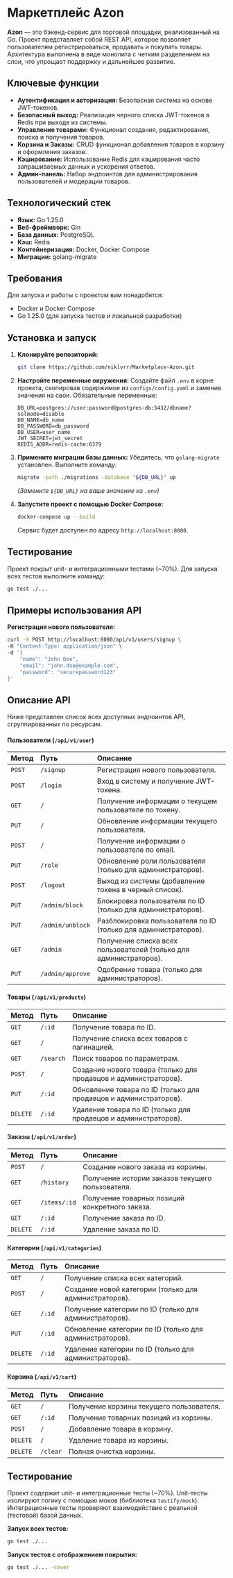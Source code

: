 # Маркетплейс Azon

**Azon** — это бэкенд-сервис для торговой площадки, реализованный на Go. 
Проект представляет собой REST API, которое позволяет пользователям регистрироваться, 
продавать и покупать товары. Архитектура выполнена в виде монолита с четким разделением на слои, 
что упрощает поддержку и дальнейшее развитие.


## Ключевые функции

* **Аутентификация и авторизация:** Безопасная система на основе JWT-токенов.
* **Безопасный выход:** Реализация черного списка JWT-токенов в Redis при выходе из системы.
* **Управление товарами:** Функционал создания, редактирования, поиска и получения товаров.
* **Корзина и Заказы:** CRUD функционал добавления товаров в корзину и оформления заказов.
* **Кэширование:** Использование Redis для кэширования часто запрашиваемых данных и ускорения ответов.
* **Админ-панель:** Набор эндпоинтов для администрирования пользователей и модерации товаров.

## Технологический стек

-   **Язык:** Go 1.25.0
-   **Веб-фреймворк:** Gin
-   **База данных:** PostgreSQL
-   **Кэш:** Redis
-   **Контейнеризация:** Docker, Docker Compose
-   **Миграции:** golang-migrate


## Требования

Для запуска и работы с проектом вам понадобятся:
* Docker и Docker Compose
* Go 1.25.0 (для запуска тестов и локальной разработки)

## Установка и запуск

1.  **Клонируйте репозиторий:**
    ```sh
    git clone https://github.com/niklvrr/Marketplace-Azon.git
    ```

2.  **Настройте переменные окружения:**
    Создайте файл `.env` в корне проекта, скопировав содержимое из `configs/config.yaml` и заменив значения на свои. Обязательные переменные:
    ```env
    DB_URL=postgres://user:password@postgres-db:5432/dbname?sslmode=disable
    DB_NAME=db_name
    DB_PASSWORD=db_password
    DB_USER=user_name
    JWT_SECRET=jwt_secret
    REDIS_ADDR=redis-cache:6379
    ```

3.  **Примените миграции базы данных:**
    Убедитесь, что `golang-migrate` установлен. Выполните команду:
    ```sh
    migrate -path ./migrations -database "${DB_URL}" up
    ```
    *(Замените `${DB_URL}` на ваше значение из `.env`)*

4.  **Запустите проект с помощью Docker Compose:**
    ```sh
    docker-compose up --build
    ```
    Сервис будет доступен по адресу `http://localhost:8080`.

## Тестирование

Проект покрыт unit- и интеграционными тестами (~70%). Для запуска всех тестов выполните команду:
```sh
go test ./...
```

## Примеры использования API

**Регистрация нового пользователя:**

```sh
curl -X POST http://localhost:8080/api/v1/users/signup \
-H "Content-Type: application/json" \
-d '{
    "name": "John Doe",
    "email": "john.doe@example.com",
    "password": "securepassword123"
}'
``` 

## Описание API

Ниже представлен список всех доступных эндпоинтов API, сгруппированных по ресурсам.

#### Пользователи (`/api/v1/user`)
| Метод | Путь | Описание |
| :--- | :--- | :--- |
| `POST` | `/signup` | Регистрация нового пользователя. |
| `POST` | `/login` | Вход в систему и получение JWT-токена. |
| `GET` | `/` | Получение информации о текущем пользователе по токену. |
| `PUT` | `/` | Обновление информации текущего пользователя. |
| `POST` | `/` | Получение информации о пользователе по email. |
| `PUT` | `/role` | Обновление роли пользователя (только для администраторов). |
| `POST` | `/logout` | Выход из системы (добавление токена в черный список). |
| `PUT` | `/admin/block` | Блокировка пользователя по ID (только для администраторов). |
| `PUT` | `/admin/unblock` | Разблокировка пользователя по ID (только для администраторов). |
| `GET` | `/admin` | Получение списка всех пользователей (только для администраторов). |
| `PUT` | `/admin/approve`| Одобрение товара (только для администраторов). |

#### Товары (`/api/v1/products`)
| Метод | Путь | Описание |
| :--- | :--- | :--- |
| `GET` | `/:id` | Получение товара по ID. |
| `GET` | `/` | Получение списка всех товаров с пагинацией. |
| `GET` | `/search` | Поиск товаров по параметрам. |
| `POST` | `/` | Создание нового товара (только для продавцов и администраторов). |
| `PUT` | `/:id` | Обновление товара по ID (только для продавцов и администраторов). |
| `DELETE`| `/:id` | Удаление товара по ID (только для продавцов и администраторов). |

#### Заказы (`/api/v1/order`)
| Метод | Путь | Описание |
| :--- | :--- | :--- |
| `POST` | `/` | Создание нового заказа из корзины. |
| `GET` | `/history` | Получение истории заказов текущего пользователя. |
| `GET` | `/items/:id` | Получение товарных позиций конкретного заказа. |
| `GET` | `/:id` | Получение заказа по ID. |
| `DELETE`| `/:id` | Удаление заказа по ID. |

#### Категории (`/api/v1/categories`)
| Метод | Путь | Описание |
| :--- | :--- | :--- |
| `GET` | `/` | Получение списка всех категорий. |
| `POST` | `/` | Создание новой категории (только для администраторов). |
| `GET` | `/:id` | Получение категории по ID (только для администраторов). |
| `PUT` | `/:id` | Обновление категории по ID (только для администраторов). |
| `DELETE`| `/:id` | Удаление категории по ID (только для администраторов). |

#### Корзина (`/api/v1/cart`)
| Метод | Путь | Описание |
| :--- | :--- | :--- |
| `GET` | `/` | Получение корзины текущего пользователя. |
| `GET` | `/:id` | Получение товарных позиций из корзины. |
| `POST` | `/` | Добавление товара в корзину. |
| `DELETE`| `/` | Удаление товара из корзины. |
| `DELETE`| `/clear` | Полная очистка корзины. |

## Тестирование

Проект содержит unit- и интеграционные тесты (~70%). Unit-тесты изолируют логику с помощью моков (библиотека `testify/mock`). Интеграционные тесты проверяют взаимодействие с реальной (тестовой) базой данных.

**Запуск всех тестов:**
```sh
go test ./...
````

**Запуск тестов с отображением покрытия:**

```sh
go test ./... -cover
```